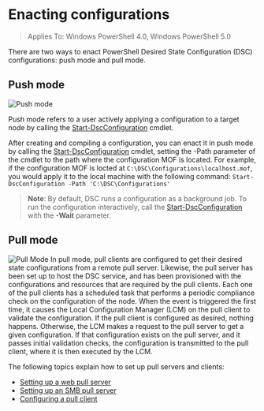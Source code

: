 # Enacting configurations

>Applies To: Windows PowerShell 4.0, Windows PowerShell 5.0

There are two ways to enact PowerShell Desired State Configuration (DSC) configurations: push mode and pull mode.

## Push mode
![Push mode](images/Push.png "How push mode works")

Push mode refers to a user actively applying a configuration to a target node by calling the [Start-DscConfiguration](https://technet.microsoft.com/en-us/library/dn521623.aspx) cmdlet.

After creating and compiling a configuration, you can enact it in push mode by calling the [Start-DscConfiguration](https://technet.microsoft.com/en-us/library/dn521623.aspx) cmdlet, setting the -Path parameter of the cmdlet to the path where the configuration MOF is located. For example, if the configuration MOF is locted at `C:\DSC\Configurations\localhost.mof`, you would apply it to the local machine with the following command:
`Start-DscConfiguration -Path 'C:\DSC\Configurations'`

> __Note__: By default, DSC runs a configuration as a background job. To run the configuration interactively, call the [Start-DscConfiguration](https://technet.microsoft.com/en-us/library/dn521623.aspx) with the __-Wait__ parameter.

## Pull mode
![Pull Mode](images/Pull.png "How pull mode works")
In pull mode, pull clients are configured to get their desired state configurations from a remote pull server. Likewise, the pull server has been set up to host the DSC service, and has been provisioned with the configurations and resources that are required by the pull clients.
Each one of the pull clients has a scheduled task that performs a periodic compliance check on the configuration of the node. When the event is triggered the first time, it causes the Local Configuration Manager (LCM) on the pull client to validate the configuration. If the pull client is configured as desired, nothing happens. Otherwise, the LCM makes a request to the pull server to get a given configuration. If that configuration exists on the pull server, and it passes initial validation checks, the configuration is transmitted to the pull client, where it is then executed by the LCM.

The following topics explain how to set up pull servers and clients:

- [Setting up a web pull server](pullServer.md)
- [Setting up an SMB pull server](pullServerSMB.md)
- [Configuring a pull client](pullClientConfigID.md)<!--HONumber=Mar16_HO4-->

